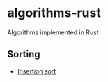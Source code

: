 # algorithms-rust

Algorithms implemented in Rust

## Sorting

- [Insertion sort](https://github.com/cakoqy/algorithms-rust/blob/main/src/sort/insertion.rs)
